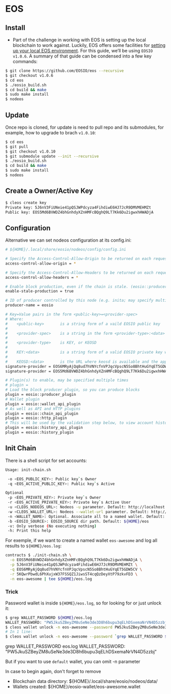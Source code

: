 # EOS

## Install

- Part of the challenge in working with EOS is setting up the local blockchain to work against. Luckily, EOS offers some facilities for [setting up your local EOS environment](https://github.com/EOSIO/eos/wiki/Local-Environment#getting-the-code). For this guide, we’ll be using `EOSIO v1.0.6`.
  A summary of that guide can be condensed into a few key commands:

```bash
$ git clone https://github.com/EOSIO/eos --recursive
$ git checkout v1.0.6
$ cd eos
$ ./eosio_build.sh
$ cd build && make
$ sudo make install
$ nodeos
```

## Update

Once repo is cloned, for update is need to pull repo and its submodules, for example, how to upgrade to brach `v1.0.10`:

```bash
$ cd eos
$ git pull
$ git checkout v1.0.10
$ git submodule update --init --recursive
$ ./eosio_build.sh
$ cd build && make
$ sudo make install
$ nodeos
```

## Create a Owner/Active Key

```bash
$ cleos create key
Private key: 5J6nV3FiUNeie41pQSJWPdcyza4FihdiwE6HJ7JcR9DMVMEHMZt
Public key: EOS5Md6BVWDZ4bhGnhdyXZnHMFcBQghQ9LT7Kk6Du2igwxhHWADjA
```

## Configuration

Alternative we can set nodeos configuration at its config.ini:

```bash
# ${HOME}/.local/share/eosio/nodeos/config/config.ini

# Specify the Access-Control-Allow-Origin to be returned on each request. (eosio::http_plugin)
access-control-allow-origin = *

# Specify the Access-Control-Allow-Headers to be returned on each request. (eosio::http_plugin)
access-control-allow-headers = *

# Enable block production, even if the chain is stale. (eosio::producer_plugin)
enable-stale-production = true

# ID of producer controlled by this node (e.g. inita; may specify multiple times) (eosio::producer_plugin)
producer-name = eosio

# Key=Value pairs in the form <public-key>=<provider-spec>
# Where:
#    <public-key>    	is a string form of a vaild EOSIO public key
#
#    <provider-spec> 	is a string in the form <provider-type>:<data>
#
#    <provider-type> 	is KEY, or KEOSD
#
#    KEY:<data>      	is a string form of a valid EOSIO private key which maps to the provided public key
#
#    KEOSD:<data>    	is the URL where keosd is available and the approptiate wallet(s) are unlocked (eosio::producer_plugin)
signature-provider = EOS6MRyAjQq8ud7hVNYcfnVPJqcVpscN5So8BhtHuGYqET5GDW5CV=KEY:5KQwrPbwdL6PhXujxW37FSSQZ1JiwsST4cqQzDeyXtP79zkvFD3
signature-provider = EOS5Md6BVWDZ4bhGnhdyXZnHMFcBQghQ9LT7Kk6Du2igwxhHWADjA=KEY:5J6nV3FiUNeie41pQSJWPdcyza4FihdiwE6HJ7JcR9DMVMEHMZt

# Plugin(s) to enable, may be specified multiple times
# plugin =
# Load the block producer plugin, so you can produce blocks
plugin = eosio::producer_plugin
# Wallet plugin
plugin = eosio::wallet_api_plugin
# As well as API and HTTP plugins
plugin = eosio::chain_api_plugin
plugin = eosio::http_plugin
# This will be used by the validation step below, to view account history
plugin = eosio::history_api_plugin
plugin = eosio::history_plugin
```

## Init Chain

There is a shell script for set accounts:

```bash
Usage: init-chain.sh

 -o <EOS_PUBLIC_KEY>: Public key`s Owner
 -q <EOS_ACTIVE_PUBLIC_KEY>: Public key`s Active

Optional
 -p <EOS_PRIVATE_KEY>: Private key`s Owner
 -r <EOS_ACTIVE_PRIVATE_KEY>: Private key`s Active User
 -u <CLEOS_NODEOS_URL>: Nodeos -u parameter. Default: http://localhost:8888/
 -w <CLEOS_WALLET_URL>: Nodeos --wallet-url parameter. Default: http://localhost:8900/
 -n <WALLET_NAME>: Optional. Associate all to a named wallet. Default: default
 -b <EOSIO_SOURCE>: EOSIO_SOURCE dir path. Default: ${HOME}/eos
 -v: Only verbose (No executing nothing)
 -h: Print this help
```

For exemple, if we want to create a named wallet `eos-awesome` and log all results to `${HOME}/eos.log`:

```bash
contracts $ ./init-chain.sh \
  -o EOS5Md6BVWDZ4bhGnhdyXZnHMFcBQghQ9LT7Kk6Du2igwxhHWADjA \
  -p 5J6nV3FiUNeie41pQSJWPdcyza4FihdiwE6HJ7JcR9DMVMEHMZt \
  -q EOS6MRyAjQq8ud7hVNYcfnVPJqcVpscN5So8BhtHuGYqET5GDW5CV \
  -r 5KQwrPbwdL6PhXujxW37FSSQZ1JiwsST4cqQzDeyXtP79zkvFD3 \
  -n eos-awesome | tee ${HOME}/eos.log
```

### Trick

Password wallet is inside `${HOME}/eos.log`, so for looking for or just unlock it:

```bash
$ grep WALLET_PASSWORD ${HOME}/eos.log
WALLET_PASSWORD: "PW5JkuSZBeyZM8uSeNe3de3D8h6bupu3qELhDSxemaNrVN4D5zzbj"
$ cleos wallet unlock -n eos-awesome --password PW5JkuSZBeyZM8uSeNe3de3D8h6bupu3qELhDSxemaNrVN4D5zzbj
# In 1 line:
$ cleos wallet unlock -n eos-awesome --password `grep WALLET_PASSWORD ${HOME}/eos.log | awk {'print $2'}| cut -f2 -d'"'`
```

grep WALLET_PASSWORD eos.log
WALLET_PASSWORD: "PW5JkuSZBeyZM8uSeNe3de3D8h6bupu3qELhDSxemaNrVN4D5zzbj"

But if you want to use `default` wallet, you can omit -n parameter

In case to begin again, don't forget to remove

- Blockchain data directory: ${HOME}/.local/share/eosio/nodeos/data/
- Wallets created: ${HOME}/eosio-wallet/eos-awesome.wallet
